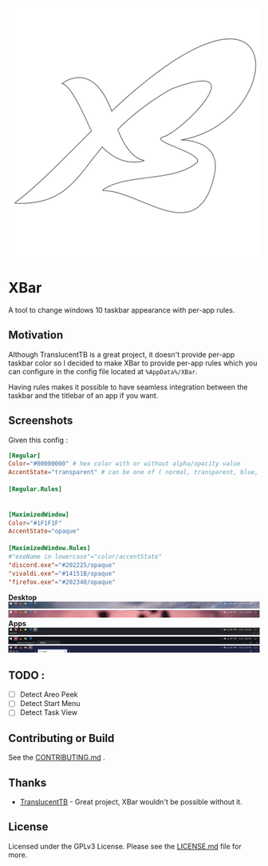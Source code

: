 <p align="center">
    <img src="XBar.svg" >
</p>

# XBar

A tool to change windows 10 taskbar appearance with per-app rules.

## Motivation
Although TranslucentTB is a great project, it doesn't provide per-app taskbar color so I decided to make XBar to provide per-app rules which you can configure in the config file located at `%AppData%/XBar`.

Having rules makes it possible to have seamless integration between the taskbar and the titlebar of an app if you want.

## Screenshots
Given this config :
```toml
[Regular]
Color="#00000000" # hex color with or without alpha/opacity value
AccentState="transparent" # can be one of ( normal, transparent, blue, fluent, opaque )

[Regular.Rules]


[MaximizedWindow]
Color="#1F1F1F"
AccentState="opaque"

[MaximizedWindow.Rules]
#"exeName in lowercase"="color/accentState"
"discord.exe"="#202225/opaque"
"vivaldi.exe"="#14151B/opaque"
"firefox.exe"="#202340/opaque"
```
**Desktop**
![desktop1](screenshots/desktop1.png)
![desktop2](screenshots/desktop2.png)
**Apps**
![app1](screenshots/app1.png)
![app2](screenshots/app2.png)
![app3](screenshots/app3.png)

## TODO :

- [ ] Detect Areo Peek
- [ ] Detect Start Menu
- [ ] Detect Task View

## Contributing or Build

See the [CONTRIBUTING.md](CONTRIBUTING.md) .

## Thanks
- [TranslucentTB](https://github.com/TranslucentTB/TranslucentTB) - Great project, XBar wouldn't be possible without it.

## License
Licensed under the GPLv3 License. Please see the [LICENSE.md](LICENSE.md) file for more.